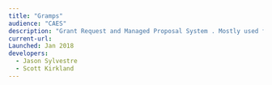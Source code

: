 ```yaml
---
title: "Gramps"
audience: "CAES"
description: "Grant Request and Managed Proposal System . Mostly used for Rustici RFP."
current-url:
Launched: Jan 2018
developers:
  - Jason Sylvestre
  - Scott Kirkland
---
```

